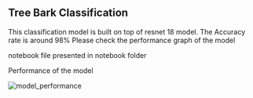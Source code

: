 ## Tree Bark Classification

This classification model is built on top of resnet 18 model. The Accuracy rate is around 98% Please check the performance graph of the model

notebook file presented in notebook folder

Performance of the model

![model_performance](https://user-images.githubusercontent.com/68362075/191157656-985ebf3b-0c83-4d5f-a413-62e1b8edf87f.png)


